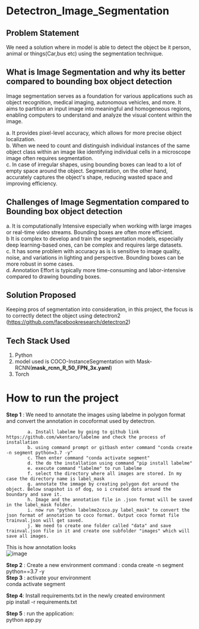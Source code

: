 # Detectron_Image_Segmentation 

## Problem Statement

We need a solution where in model is able to detect the object be it person, animal or things(Car,bus etc) using the segmentation technique.

## What is Image Segmentation and why its better compared to bounding box object detection
Image segmentation serves as a foundation for various applications such as object recognition, medical imaging, autonomous vehicles, and more. It aims to partition an input image into meaningful and homogeneous regions, enabling computers to understand and analyze the visual content within the image. </br>

a. It provides pixel-level accuracy, which allows for more precise object localization. </br>
b. When we need to count and distinguish individual instances of the same object class within an image like identifying individual cells in a microscope image often requires segmentation. </br>
c. In case of irregular shapes, using bounding boxes can lead to a lot of empty space around the object. Segmentation, on the other hand, accurately captures the object's shape, reducing wasted space and improving efficiency.</br>

## Challenges of Image Segmentation compared to Bounding box object detection

a. It is computationally Intensive especially when working with large images or real-time video streams. Bounding boxes are often more efficient. </br>
b  It is complex to develop and train the segmentation models, especially deep learning-based ones, can be complex and requires large datasets. </br>
c. It has some problem with accuracy as is is sensitive to image quality, noise, and variations in lighting and perspective. Bounding boxes can be more robust in some cases. </br>
d. Annotation Effort is typically more time-consuming and labor-intensive compared to drawing bounding boxes. </br>

## Solution Proposed
Keeping pros of segmentation into consideration, in this project, the focus is to correctly detect the object using detectron2 (https://github.com/facebookresearch/detectron2) </br>

## Tech Stack Used
1. Python </br>
2. model used is COCO-InstanceSegmentation with Mask-RCNN(**mask_rcnn_R_50_FPN_3x.yaml**)
3. Torch</br>
  

# How to run the project
**Step 1** : We need to annotate the images using labelme in polygon format and convert the annotation in cocoformat used by detectron.
              
            a. Install labelme by going to github link https://github.com/wkentaro/labelme and check the process of installation
            b. using command prompt or gitbash enter command "conda create -n segment python=3.7 -y"
            c. Then enter command "conda activate segment"
            d. the do the installation using command "pip install labelme"
            e. execute command "labelme" to run labelme
            f. select the directory where all images are stored. In my case the directory name is label_mask
            g. annotate the immage by creating polygon dot around the object. Below snapshot is of dog, so i created dots around the boundary and save it.
            h. Image and the annotation file in .json format will be saved in the label_mask folder. 
            i. now run "python labelme2coco.py label_mask" to convert the json format of annotation to coco format. Output coco format file trainval.json will get saved.
            j. We need to create one folder called "data" and save trainval.json file in it and create one subfolder "images" which will save all images.



   This is how annotation looks </br>
![image](https://github.com/ravi0dubey/Detectron_Image_Segmentation/assets/38419795/11f1831e-ed98-4074-8103-79dd617f501e)            
                        
**Step 2** : Create a new environment
                command : conda create -n segment python==3.7 -y </br>
**Step 3** : activate your environment  
               conda activate segment  </br>

**Step 4**:  Install requirements.txt in the newly created environment</br>
         pip install -r requirements.txt</br>

**Step 5** :  run the application:</br>
             python app.py</br>



